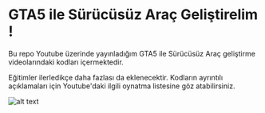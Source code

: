 # GTA5 ile Sürücüsüz Araç Geliştirelim !
Bu repo Youtube üzerinde yayınladığım GTA5 ile Sürücüsüz Araç geliştirme videolarındaki kodları içermektedir. 

Eğitimler ilerledikçe daha fazlası da eklenecektir. Kodların ayrıntılı açıklamaları için Youtube'daki ilgili oynatma listesine göz atabilirsiniz.

![alt text](https://github.com/grboguz/opencv/blob/main/1_s9raSe9mLeSSuxE3API-ZA.gif)
